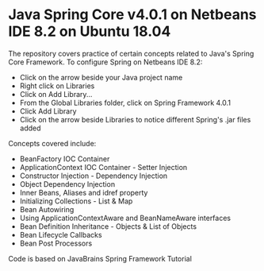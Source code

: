 # Java Spring Core v4.0.1 on Netbeans IDE 8.2 on Ubuntu 18.04

The repository covers practice of certain concepts related to Java's Spring Core Framework. To configure Spring on Netbeans IDE 8.2:
- Click on the arrow beside your Java project name
- Right click on Libraries
- Click on Add Library...
- From the Global Libraries folder, click on Spring Framework 4.0.1
- Click Add Library
- Click on the arrow beside Libraries to notice different Spring's .jar files added

Concepts covered include:

- BeanFactory IOC Container
- ApplicationContext IOC Container - Setter Injection
- Constructor Injection - Dependency Injection
- Object Dependency Injection
- Inner Beans, Aliases and idref property
- Initializing Collections - List & Map
- Bean Autowiring
- Using ApplicationContextAware and BeanNameAware interfaces
- Bean Definition Inheritance - Objects & List of Objects
- Bean Lifecycle Callbacks
- Bean Post Processors

Code is based on JavaBrains Spring Framework Tutorial
